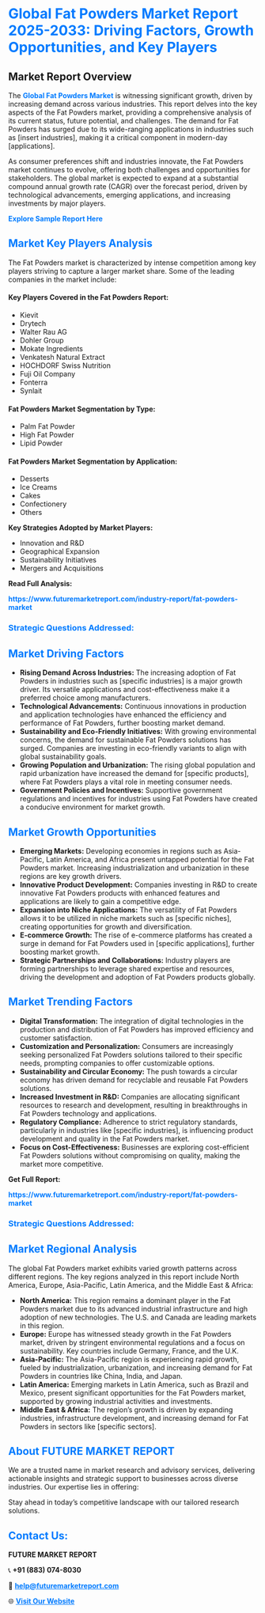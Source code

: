 <h1 style="color: #007BFF;">Global Fat Powders Market Report 2025-2033: Driving Factors, Growth Opportunities, and Key Players</h1>

<section id="overview">
<h2>Market Report Overview</h2>
<p>The <a href="https://www.futuremarketreport.com/industry-report/fat-powders-market" style="color: #007BFF; text-decoration: none;"><strong>Global Fat Powders Market</strong></a> is witnessing significant growth, driven by increasing demand across various industries. This report delves into the key aspects of the Fat Powders market, providing a comprehensive analysis of its current status, future potential, and challenges. The demand for Fat Powders has surged due to its wide-ranging applications in industries such as [insert industries], making it a critical component in modern-day [applications].</p>
<p>As consumer preferences shift and industries innovate, the Fat Powders market continues to evolve, offering both challenges and opportunities for stakeholders. The global market is expected to expand at a substantial compound annual growth rate (CAGR) over the forecast period, driven by technological advancements, emerging applications, and increasing investments by major players.</p>
</section>

<section id="overview">
<p><a href="https://www.futuremarketreport.com/request-sample/reportId=91640" style="color: #007BFF; text-decoration: none;"><strong>Explore Sample Report Here</strong></a></p>
</section>

<section id="key-players">
<h2 style="color: #007BFF;">Market Key Players Analysis</h2>
<p>The Fat Powders market is characterized by intense competition among key players striving to capture a larger market share. Some of the leading companies in the market include:</p>
<h4>Key Players Covered in the Fat Powders Report:</h4>
<ul><li>Kievit</li><li>Drytech</li><li>Walter Rau AG</li><li>Dohler Group</li><li>Mokate Ingredients</li><li>Venkatesh Natural Extract</li><li>HOCHDORF Swiss Nutrition</li><li>Fuji Oil Company</li><li>Fonterra</li><li>Synlait</li></ul>
<h4>Fat Powders Market Segmentation by Type:</h4>
<ul><li>Palm Fat Powder</li><li>High Fat Powder</li><li>Lipid Powder</li></ul>

<h4>Fat Powders Market Segmentation by Application:</h4>
<ul><li>Desserts</li><li>Ice Creams</li><li>Cakes</li><li>Confectionery</li><li>Others</li></ul>
<p><strong>Key Strategies Adopted by Market Players:</strong></p>
<ul>
<li>Innovation and R&D</li>
<li>Geographical Expansion</li>
<li>Sustainability Initiatives</li>
<li>Mergers and Acquisitions</li>
</ul>
</section>

<section>
<p><strong>Read Full Analysis: </strong></p><a href="https://www.futuremarketreport.com/industry-report/fat-powders-market" style="color: #007BFF; text-decoration: none;"><strong>https://www.futuremarketreport.com/industry-report/fat-powders-market</strong></a>
<h3 style="color: #007BFF;">Strategic Questions Addressed:</h3>
</section>

<section id="driving-factors">
<h2 style="color: #007BFF;">Market Driving Factors</h2>
<ul>
<li><strong>Rising Demand Across Industries:</strong> The increasing adoption of Fat Powders in industries such as [specific industries] is a major growth driver. Its versatile applications and cost-effectiveness make it a preferred choice among manufacturers.</li>
<li><strong>Technological Advancements:</strong> Continuous innovations in production and application technologies have enhanced the efficiency and performance of Fat Powders, further boosting market demand.</li>
<li><strong>Sustainability and Eco-Friendly Initiatives:</strong> With growing environmental concerns, the demand for sustainable Fat Powders solutions has surged. Companies are investing in eco-friendly variants to align with global sustainability goals.</li>
<li><strong>Growing Population and Urbanization:</strong> The rising global population and rapid urbanization have increased the demand for [specific products], where Fat Powders plays a vital role in meeting consumer needs.</li>
<li><strong>Government Policies and Incentives:</strong> Supportive government regulations and incentives for industries using Fat Powders have created a conducive environment for market growth.</li>
</ul>
</section>

<section id="growth-opportunities">
<h2 style="color: #007BFF;">Market Growth Opportunities</h2>
<ul>
<li><strong>Emerging Markets:</strong> Developing economies in regions such as Asia-Pacific, Latin America, and Africa present untapped potential for the Fat Powders market. Increasing industrialization and urbanization in these regions are key growth drivers.</li>
<li><strong>Innovative Product Development:</strong> Companies investing in R&D to create innovative Fat Powders products with enhanced features and applications are likely to gain a competitive edge.</li>
<li><strong>Expansion into Niche Applications:</strong> The versatility of Fat Powders allows it to be utilized in niche markets such as [specific niches], creating opportunities for growth and diversification.</li>
<li><strong>E-commerce Growth:</strong> The rise of e-commerce platforms has created a surge in demand for Fat Powders used in [specific applications], further boosting market growth.</li>
<li><strong>Strategic Partnerships and Collaborations:</strong> Industry players are forming partnerships to leverage shared expertise and resources, driving the development and adoption of Fat Powders products globally.</li>
</ul>
</section>

<section id="trending-factors">
<h2 style="color: #007BFF;">Market Trending Factors</h2>
<ul>
<li><strong>Digital Transformation:</strong> The integration of digital technologies in the production and distribution of Fat Powders has improved efficiency and customer satisfaction.</li>
<li><strong>Customization and Personalization:</strong> Consumers are increasingly seeking personalized Fat Powders solutions tailored to their specific needs, prompting companies to offer customizable options.</li>
<li><strong>Sustainability and Circular Economy:</strong> The push towards a circular economy has driven demand for recyclable and reusable Fat Powders solutions.</li>
<li><strong>Increased Investment in R&D:</strong> Companies are allocating significant resources to research and development, resulting in breakthroughs in Fat Powders technology and applications.</li>
<li><strong>Regulatory Compliance:</strong> Adherence to strict regulatory standards, particularly in industries like [specific industries], is influencing product development and quality in the Fat Powders market.</li>
<li><strong>Focus on Cost-Effectiveness:</strong> Businesses are exploring cost-efficient Fat Powders solutions without compromising on quality, making the market more competitive.</li>
</ul>
</section>

<section>
<p><strong>Get Full Report: </strong></p><a href="https://www.futuremarketreport.com/industry-report/fat-powders-market" style="color: #007BFF; text-decoration: none;"><strong>https://www.futuremarketreport.com/industry-report/fat-powders-market</strong></a>
<h3 style="color: #007BFF;">Strategic Questions Addressed:</h3>
</section>


<section id="regional-analysis">
<h2 style="color: #007BFF;">Market Regional Analysis</h2>
<p>The global Fat Powders market exhibits varied growth patterns across different regions. The key regions analyzed in this report include North America, Europe, Asia-Pacific, Latin America, and the Middle East & Africa:</p>
<ul>
<li><strong>North America:</strong> This region remains a dominant player in the Fat Powders market due to its advanced industrial infrastructure and high adoption of new technologies. The U.S. and Canada are leading markets in this region.</li>
<li><strong>Europe:</strong> Europe has witnessed steady growth in the Fat Powders market, driven by stringent environmental regulations and a focus on sustainability. Key countries include Germany, France, and the U.K.</li>
<li><strong>Asia-Pacific:</strong> The Asia-Pacific region is experiencing rapid growth, fueled by industrialization, urbanization, and increasing demand for Fat Powders in countries like China, India, and Japan.</li>
<li><strong>Latin America:</strong> Emerging markets in Latin America, such as Brazil and Mexico, present significant opportunities for the Fat Powders market, supported by growing industrial activities and investments.</li>
<li><strong>Middle East & Africa:</strong> The region’s growth is driven by expanding industries, infrastructure development, and increasing demand for Fat Powders in sectors like [specific sectors].</li>
</ul>
</section>

<footer>
<h2 style="color: #007BFF;">About FUTURE MARKET REPORT</h2>
<p>We are a trusted name in market research and advisory services, delivering actionable insights and strategic support to businesses across diverse industries. Our expertise lies in offering:</p>

<p>Stay ahead in today’s competitive landscape with our tailored research solutions.</p>

<h2 style="color: #007BFF;">Contact Us:</h2>
<p><strong>FUTURE MARKET REPORT</strong></p>
<p>📞 <strong>+91 (883) 074-8030</strong></p>
<p>📧 <strong><a href="mailto:help@futuremarketreport.com" style="color: #007BFF;">help@futuremarketreport.com</a></strong></p>
<p>🌐 <strong><a href="https://www.futuremarketreport.com/" style="color: #007BFF;">Visit Our Website</a></strong></p>
</footer>